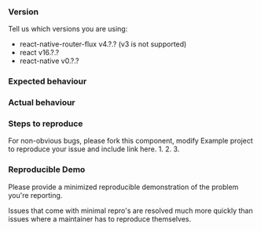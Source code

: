 ### Version
Tell us which versions you are using:

- react-native-router-flux v4.?.? (v3 is not supported)
- react v16.?.?
- react-native v0.?.?

<!--
Please before continuing, check if the versions that you using are compatible.

| `react-native` | `react`         |
|----------------|-----------------
| 0.46.x         | 16.0.0-alpha.12 |
| 0.47.x         | 16.0.0-alpha.12 |
| 0.48.x         | 16.0.0-alpha.12 |
| 0.49.x         | 16.0.0-beta.5   |
| 0.50.x         | 16.0.0          |
| 0.51.x         | 16.0.0          |
| 0.52.x         | 16.2.0          |
| 0.54.x         | 16.3.0-alpha.1  |
| 0.55.x         | 16.3.1          |
| 0.56.x         | 16.4.1          |
--->

### Expected behaviour



### Actual behaviour



### Steps to reproduce
For non-obvious bugs, please fork this component, modify Example project to reproduce your issue and include link here.
1.
2.
3.

### Reproducible Demo
<!--

  How to create a Minimal, Complete, and Verifiable example
  https://stackoverflow.com/help/mcve

-->
Please provide a minimized reproducible demonstration of the problem you're reporting.

Issues that come with minimal repro's are resolved much more quickly than issues where a maintainer has to reproduce themselves.

<!-- Love react-native-router-flux? Please consider supporting our collective:
👉  https://opencollective.com/react-native-router-flux/donate -->
